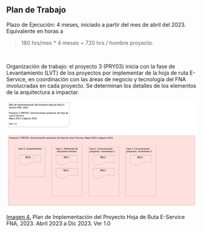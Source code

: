 ## Plan de Trabajo
Plazo de Ejecución: 4 meses, iniciado a partir del mes de abril del 2023. Equivalente en horas a 

> 180 hrs/mes * 4 meses = 720 hrs / hombre proyecto.

<br>

Organización de trabajo: el proyecto 3 (PRY03) inicia con la fase de Levantamiento (LVT) de los proyectos por implementar de la hoja de ruta E-Service, en coordinación con las áreas de negocio y tecnología del FNA involucradas en cada proyecto. Se determinan los detalles de los elementos de la arquitectura a impactar.

![](images/pry3estructuracion.jpg)

[Imagen 4.]() Plan de Implementación del Proyecto Hoja de Ruta E-Service FNA, 2023. Abril 2023 a Dic 2023. Ver 1.0

<br>

